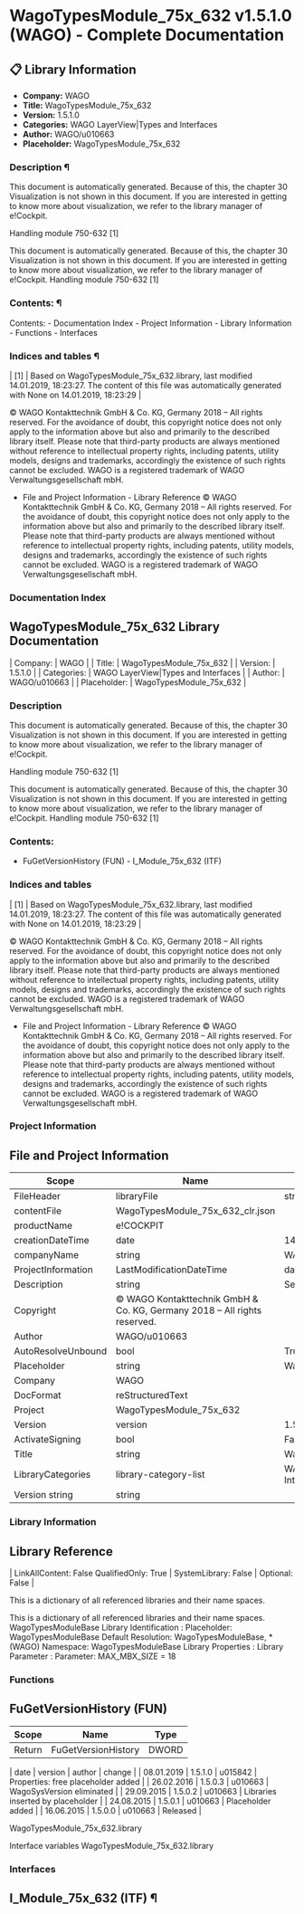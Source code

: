 # WagoTypesModule_75x_632 v1.5.1.0 (WAGO) - Complete Documentation


## 📋 Library Information

- **Company:** WAGO
- **Title:** WagoTypesModule_75x_632
- **Version:** 1.5.1.0
- **Categories:** WAGO LayerView|Types and Interfaces
- **Author:** WAGO/u010663
- **Placeholder:** WagoTypesModule_75x_632

### Description ¶


This document is automatically generated. Because of this, the chapter 30 Visualization is not shown in this document. If you are interested in getting to know more about visualization, we refer to the library manager of e!Cockpit.

Handling module 750-632 [1]

This document is automatically generated. Because of this, the chapter 30 Visualization is not shown in this document. If you are interested in getting to know more about visualization, we refer to the library manager of e!Cockpit. Handling module 750-632 [1]

### Contents: ¶


Contents: - Documentation Index - Project Information - Library Information - Functions - Interfaces

### Indices and tables ¶


| [1] | Based on WagoTypesModule_75x_632.library, last modified 14.01.2019, 18:23:27. The content of this file was automatically generated with None on 14.01.2019, 18:23:29 |

© WAGO Kontakttechnik GmbH & Co. KG, Germany 2018 – All rights reserved. For the avoidance of doubt, this copyright notice does not only apply to the information above but also and primarily to the described library itself. Please note that third-party products are always mentioned without reference to intellectual property rights, including patents, utility models, designs and trademarks, accordingly the existence of such rights cannot be excluded. WAGO is a registered trademark of WAGO Verwaltungsgesellschaft mbH.

- File and Project Information - Library Reference © WAGO Kontakttechnik GmbH & Co. KG, Germany 2018 – All rights reserved. For the avoidance of doubt, this copyright notice does not only apply to the information above but also and primarily to the described library itself. Please note that third-party products are always mentioned without reference to intellectual property rights, including patents, utility models, designs and trademarks, accordingly the existence of such rights cannot be excluded. WAGO is a registered trademark of WAGO Verwaltungsgesellschaft mbH.

### Documentation Index


## WagoTypesModule_75x_632 Library Documentation


| Company: | WAGO |
| Title: | WagoTypesModule_75x_632 |
| Version: | 1.5.1.0 |
| Categories: | WAGO LayerView\|Types and Interfaces |
| Author: | WAGO/u010663 |
| Placeholder: | WagoTypesModule_75x_632 |

### Description


This document is automatically generated. Because of this, the chapter 30 Visualization is not shown in this document. If you are interested in getting to know more about visualization, we refer to the library manager of e!Cockpit.

Handling module 750-632 [1]

This document is automatically generated. Because of this, the chapter 30 Visualization is not shown in this document. If you are interested in getting to know more about visualization, we refer to the library manager of e!Cockpit. Handling module 750-632 [1]

### Contents:


- FuGetVersionHistory (FUN) - I_Module_75x_632 (ITF)

### Indices and tables


| [1] | Based on WagoTypesModule_75x_632.library, last modified 14.01.2019, 18:23:27. The content of this file was automatically generated with None on 14.01.2019, 18:23:29 |

© WAGO Kontakttechnik GmbH & Co. KG, Germany 2018 – All rights reserved. For the avoidance of doubt, this copyright notice does not only apply to the information above but also and primarily to the described library itself. Please note that third-party products are always mentioned without reference to intellectual property rights, including patents, utility models, designs and trademarks, accordingly the existence of such rights cannot be excluded. WAGO is a registered trademark of WAGO Verwaltungsgesellschaft mbH.

- File and Project Information - Library Reference © WAGO Kontakttechnik GmbH & Co. KG, Germany 2018 – All rights reserved. For the avoidance of doubt, this copyright notice does not only apply to the information above but also and primarily to the described library itself. Please note that third-party products are always mentioned without reference to intellectual property rights, including patents, utility models, designs and trademarks, accordingly the existence of such rights cannot be excluded. WAGO is a registered trademark of WAGO Verwaltungsgesellschaft mbH.

### Project Information


## File and Project Information


| Scope | Name | Type | Content |
| --- | --- | --- | --- |
| FileHeader | libraryFile | string | WagoTypesModule_75x_632.library |
| contentFile | WagoTypesModule_75x_632_clr.json |
| productName | e!COCKPIT |
| creationDateTime | date | 14.01.2019, 18:23:29 |
| companyName | string | WAGO |
| ProjectInformation | LastModificationDateTime | date | 14.01.2019, 18:23:27 |
| Description | string | See: Description |
| Copyright | © WAGO Kontakttechnik GmbH & Co. KG, Germany 2018 – All rights reserved. |
| Author | WAGO/u010663 |
| AutoResolveUnbound | bool | True |
| Placeholder | string | WagoTypesModule_75x_632 |
| Company | WAGO |
| DocFormat | reStructuredText |
| Project | WagoTypesModule_75x_632 |
| Version | version | 1.5.1.0 |
| ActivateSigning | bool | False |
| Title | string | WagoTypesModule_75x_632 |
| LibraryCategories | library-category-list | WAGO LayerView\|Types and Interfaces |
| Version string | string |  |

### Library Information


## Library Reference


| LinkAllContent: False QualifiedOnly: True | SystemLibrary: False | Optional: False |

This is a dictionary of all referenced libraries and their name spaces.

This is a dictionary of all referenced libraries and their name spaces. WagoTypesModuleBase Library Identification : Placeholder: WagoTypesModuleBase Default Resolution: WagoTypesModuleBase, * (WAGO) Namespace: WagoTypesModuleBase Library Properties : Library Parameter : Parameter: MAX_MBX_SIZE = 18

### Functions


## FuGetVersionHistory (FUN)


| Scope | Name | Type |
| --- | --- | --- |
| Return | FuGetVersionHistory | DWORD |

| date | version | author | change |
| 08.01.2019 | 1.5.1.0 | u015842 | Properties: free placeholder added |
| 26.02.2016 | 1.5.0.3 | u010663 | WagoSysVersion eliminated |
| 29.09.2015 | 1.5.0.2 | u010663 | Libraries inserted by placeholder |
| 24.08.2015 | 1.5.0.1 | u010663 | Placeholder added |
| 16.06.2015 | 1.5.0.0 | u010663 | Released |

WagoTypesModule_75x_632.library

Interface variables WagoTypesModule_75x_632.library

### Interfaces


## I_Module_75x_632 (ITF) ¶
